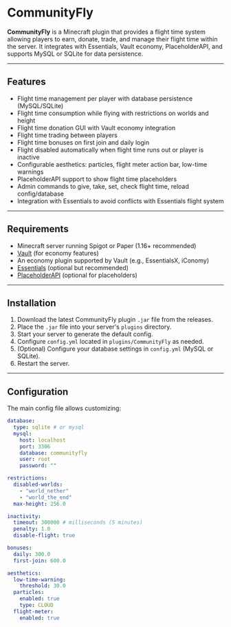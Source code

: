 # CommunityFly

**CommunityFly** is a Minecraft plugin that provides a flight time system allowing players to earn, donate, trade, and manage their flight time within the server. It integrates with Essentials, Vault economy, PlaceholderAPI, and supports MySQL or SQLite for data persistence.

---

## Features

- Flight time management per player with database persistence (MySQL/SQLite)
- Flight time consumption while flying with restrictions on worlds and height
- Flight time donation GUI with Vault economy integration
- Flight time trading between players
- Flight time bonuses on first join and daily login
- Flight disabled automatically when flight time runs out or player is inactive
- Configurable aesthetics: particles, flight meter action bar, low-time warnings
- PlaceholderAPI support to show flight time placeholders
- Admin commands to give, take, set, check flight time, reload config/database
- Integration with Essentials to avoid conflicts with Essentials flight system

---

## Requirements

- Minecraft server running Spigot or Paper (1.16+ recommended)
- [Vault](https://dev.bukkit.org/projects/vault) (for economy features)
- An economy plugin supported by Vault (e.g., EssentialsX, iConomy)
- [Essentials](https://essentialsx.net/) (optional but recommended)
- [PlaceholderAPI](https://www.spigotmc.org/resources/placeholderapi.6245/) (optional for placeholders)

---

## Installation

1. Download the latest CommunityFly plugin `.jar` file from the releases.
2. Place the `.jar` file into your server's `plugins` directory.
3. Start your server to generate the default config.
4. Configure `config.yml` located in `plugins/CommunityFly` as needed.
5. (Optional) Configure your database settings in `config.yml` (MySQL or SQLite).
6. Restart the server.

---

## Configuration

The main config file allows customizing:

```yaml
database:
  type: sqlite # or mysql
  mysql:
    host: localhost
    port: 3306
    database: communityfly
    user: root
    password: ""

restrictions:
  disabled-worlds:
    - "world_nether"
    - "world_the_end"
  max-height: 256.0

inactivity:
  timeout: 300000 # milliseconds (5 minutes)
  penalty: 1.0
  disable-flight: true

bonuses:
  daily: 300.0
  first-join: 600.0

aesthetics:
  low-time-warning:
    threshold: 30.0
  particles:
    enabled: true
    type: CLOUD
  flight-meter:
    enabled: true
